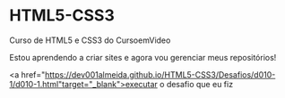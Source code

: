 # HTML5-CSS3
 Curso de HTML5 e CSS3 do CursoemVideo

Estou aprendendo a criar sites e agora vou gerenciar meus repositórios!

<a href="https://dev001almeida.github.io/HTML5-CSS3/Desafios/d010-1/d010-1.html"target="_blank">executar o desafio que eu fiz</a>